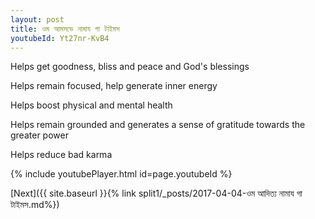 ```yaml
---
layout: post
title: ওম আমসভে নামায গা টাইমস
youtubeId: Yt27nr-KvB4
---
```

 
 
Helps get goodness, bliss and peace and God's blessings
 
Helps remain focused, help generate inner energy 
 
Helps boost physical and mental health 
 
Helps remain grounded and generates a sense of gratitude towards the greater power 
 
Helps reduce bad karma
 
 
 
 


{% include youtubePlayer.html id=page.youtubeId %}
 
[Next]({{ site.baseurl }}{% link  split1/_posts/2017-04-04-ওম আদিত্য নামায গা টাইমস.md%})
 
